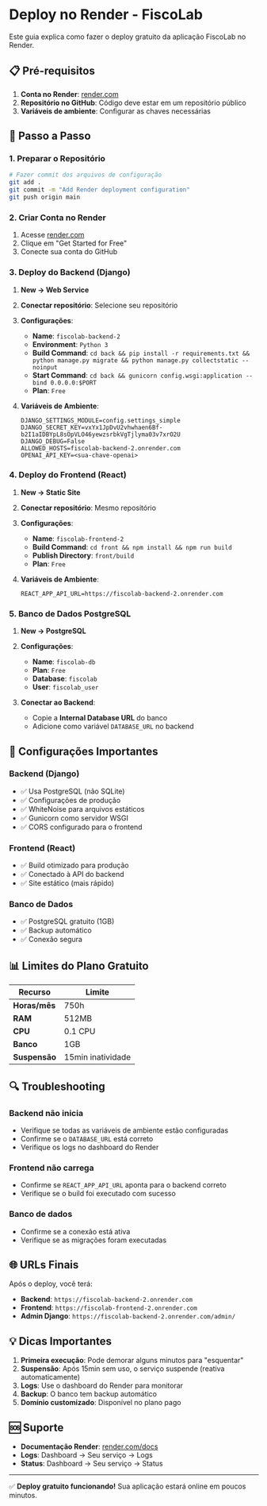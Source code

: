 # Deploy no Render - FiscoLab

Este guia explica como fazer o deploy gratuito da aplicação FiscoLab no Render.

## 📋 Pré-requisitos

1. **Conta no Render**: [render.com](https://render.com)
2. **Repositório no GitHub**: Código deve estar em um repositório público
3. **Variáveis de ambiente**: Configurar as chaves necessárias

## 🚀 Passo a Passo

### 1. Preparar o Repositório

```bash
# Fazer commit dos arquivos de configuração
git add .
git commit -m "Add Render deployment configuration"
git push origin main
```

### 2. Criar Conta no Render

1. Acesse [render.com](https://render.com)
2. Clique em "Get Started for Free"
3. Conecte sua conta do GitHub

### 3. Deploy do Backend (Django)

1. **New → Web Service**
2. **Conectar repositório**: Selecione seu repositório
3. **Configurações**:
   - **Name**: `fiscolab-backend-2`
   - **Environment**: `Python 3`
   - **Build Command**: `cd back && pip install -r requirements.txt && python manage.py migrate && python manage.py collectstatic --noinput`
   - **Start Command**: `cd back && gunicorn config.wsgi:application --bind 0.0.0.0:$PORT`
   - **Plan**: `Free`

4. **Variáveis de Ambiente**:
   ```
   DJANGO_SETTINGS_MODULE=config.settings_simple
   DJANGO_SECRET_KEY=vxYx1JpDvU2vhwhaen6Bf-b2I1aIDBYpL8sOpVLO46yewzsrbkVgTjlyma03v7xrO2U
   DJANGO_DEBUG=False
   ALLOWED_HOSTS=fiscolab-backend-2.onrender.com
   OPENAI_API_KEY=<sua-chave-openai>
   ```

### 4. Deploy do Frontend (React)

1. **New → Static Site**
2. **Conectar repositório**: Mesmo repositório
3. **Configurações**:
   - **Name**: `fiscolab-frontend-2`
   - **Build Command**: `cd front && npm install && npm run build`
   - **Publish Directory**: `front/build`
   - **Plan**: `Free`

4. **Variáveis de Ambiente**:
   ```
   REACT_APP_API_URL=https://fiscolab-backend-2.onrender.com
   ```

### 5. Banco de Dados PostgreSQL

1. **New → PostgreSQL**
2. **Configurações**:
   - **Name**: `fiscolab-db`
   - **Plan**: `Free`
   - **Database**: `fiscolab`
   - **User**: `fiscolab_user`

3. **Conectar ao Backend**:
   - Copie a **Internal Database URL** do banco
   - Adicione como variável `DATABASE_URL` no backend

## 🔧 Configurações Importantes

### Backend (Django)
- ✅ Usa PostgreSQL (não SQLite)
- ✅ Configurações de produção
- ✅ WhiteNoise para arquivos estáticos
- ✅ Gunicorn como servidor WSGI
- ✅ CORS configurado para o frontend

### Frontend (React)
- ✅ Build otimizado para produção
- ✅ Conectado à API do backend
- ✅ Site estático (mais rápido)

### Banco de Dados
- ✅ PostgreSQL gratuito (1GB)
- ✅ Backup automático
- ✅ Conexão segura

## 📊 Limites do Plano Gratuito

| Recurso | Limite |
|---------|--------|
| **Horas/mês** | 750h |
| **RAM** | 512MB |
| **CPU** | 0.1 CPU |
| **Banco** | 1GB |
| **Suspensão** | 15min inatividade |

## 🔍 Troubleshooting

### Backend não inicia
- Verifique se todas as variáveis de ambiente estão configuradas
- Confirme se o `DATABASE_URL` está correto
- Verifique os logs no dashboard do Render

### Frontend não carrega
- Confirme se `REACT_APP_API_URL` aponta para o backend correto
- Verifique se o build foi executado com sucesso

### Banco de dados
- Confirme se a conexão está ativa
- Verifique se as migrações foram executadas

## 🌐 URLs Finais

Após o deploy, você terá:
- **Backend**: `https://fiscolab-backend-2.onrender.com`
- **Frontend**: `https://fiscolab-frontend-2.onrender.com`
- **Admin Django**: `https://fiscolab-backend-2.onrender.com/admin/`

## 💡 Dicas Importantes

1. **Primeira execução**: Pode demorar alguns minutos para "esquentar"
2. **Suspensão**: Após 15min sem uso, o serviço suspende (reativa automaticamente)
3. **Logs**: Use o dashboard do Render para monitorar
4. **Backup**: O banco tem backup automático
5. **Domínio customizado**: Disponível no plano pago

## 🆘 Suporte

- **Documentação Render**: [render.com/docs](https://render.com/docs)
- **Logs**: Dashboard → Seu serviço → Logs
- **Status**: Dashboard → Seu serviço → Status

---

✅ **Deploy gratuito funcionando!** Sua aplicação estará online em poucos minutos.

